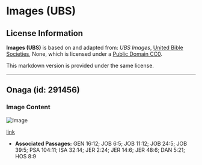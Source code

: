 # Images (UBS)

## License Information

**Images (UBS)** is based on and adapted from: _UBS Images_, [United Bible Societies](https://unitedbiblesocieties.org/), None, which is licensed under a [Public Domain CC0](https://creativecommons.org/public-domain/cc0/).

This markdown version is provided under the same license.



--------------------------------

## Onaga (id: 291456)

### Image Content

![Image](https://cdn.aquifer.bible/aquifer-content/resources/Media/WEB-0683_onager.jpg)

[link](https://cdn.aquifer.bible/aquifer-content/resources/Media/WEB-0683_onager.jpg)

* **Associated Passages:** GEN 16:12; JOB 6:5; JOB 11:12; JOB 24:5; JOB 39:5; PSA 104:11; ISA 32:14; JER 2:24; JER 14:6; JER 48:6; DAN 5:21; HOS 8:9

